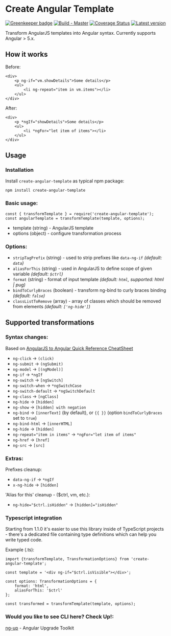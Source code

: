 # Create Angular Template

[![Greenkeeper badge](https://badges.greenkeeper.io/psmyrdek/create-angular-template.svg)](https://greenkeeper.io/)
[![Build - Master](https://travis-ci.org/psmyrdek/create-angular-template.svg?branch=master)](https://travis-ci.org/psmyrdek/create-angular-template)
[![Coverage Status](https://coveralls.io/repos/github/psmyrdek/create-angular-template/badge.svg?branch=master)](https://coveralls.io/github/psmyrdek/create-angular-template?branch=master)
[![Latest version](https://img.shields.io/npm/v/create-angular-template.svg)]()

Transform AngularJS templates into Angular syntax. Currently supports Angular > 5.x.

## How it works

Before:

```
<div>
    <p ng-if="vm.showDetails">Some details</p>
    <ul>
        <li ng-repeat="item in vm.items"></li>
    </ul>
</div>
```

After:

```
<div>
    <p *ngIf="showDetails">Some details</p>
    <ul>
        <li *ngFor="let item of items"></li>
    </ul>
</div>
```

## Usage

### Installation

Install `create-angular-template` as typical npm package:

`npm install create-angular-template`

### Basic usage:

```
const { transformTemplate } = require('create-angular-template');
const angularTemplate = transformTemplate(template, options);
```

* template (string) - AngularJS template
* options (object) - configure transformation process

### Options:

* `stripTagPrefix` (string) - used to strip prefixes like `data-ng-if` *(default: `data`)*
* `aliasForThis` (string) - used in AngularJS to define scope of given variable *(default: `$ctrl`)*
* `format` (string) - format of input template *(default: `html`, supported: html | pug)*
* `bindToCurlyBraces` (boolean) - transform ng-bind to curly braces binding *(default: `false`)*
* `classListToRemove` (array) - array of classes which should be removed from elements *(default: `['ng-hide']`)*

## Supported transformations

### Syntax changes:

Based on [AngularJS to Angular Quick Reference CheatSheet](https://angular.io/guide/ajs-quick-reference)

* `ng-click` -> `(click)`
* `ng-submit` -> `(ngSubmit)`
* `ng-model` -> `[(ngModel)]`
* `ng-if` -> `*ngIf`
* `ng-switch` -> `[ngSwitch]`
* `ng-switch-when` -> `*ngSwitchCase`
* `ng-switch-default` -> `*ngSwitchDefault`
* `ng-class` -> `[ngClass]`
* `ng-hide` -> `[hidden]`
* `ng-show` -> `[hidden] with negation`
* `ng-bind` -> `[innerText]` (by default), or `{{ }}` (option `bindToCurlyBraces` set to `true`)
* `ng-bind-html` -> `[innerHTML]`
* `ng-hide` -> `[hidden]`
* `ng-repeat="item in items"` -> `*ngFor="let item of items"`
* `ng-href` -> `[href]`
* `ng-src` -> `[src]`

### Extras:

Prefixes cleanup:
* `data-ng-if` -> `*ngIf`
* `x-ng-hide` -> `[hidden]`

'Alias for this' cleanup - ($ctrl, vm, etc.):
* `ng-hide="$ctrl.isHidden"` -> `[hidden]="isHidden"`

### Typescript integration

Starting from 1.1.0 it's easier to use this library inside of TypeScript projects - there's a dedicated file containing type definitions which can help you write typed code.

Example (.ts):

```
import {transformTemplate, TransformationOptions} from 'create-angular-template';

const template = '<div ng-if="$ctrl.isVisible"></div>';

const options: TransformationOptions = {
    format: 'html',
    aliasForThis: '$ctrl'
};

const transformed = transformTemplate(template, options);
```

### Would you like to see CLI here? Check Up!:

[ng-up](https://www.npmjs.com/package/ng-up) - Angular Upgrade Toolkit
